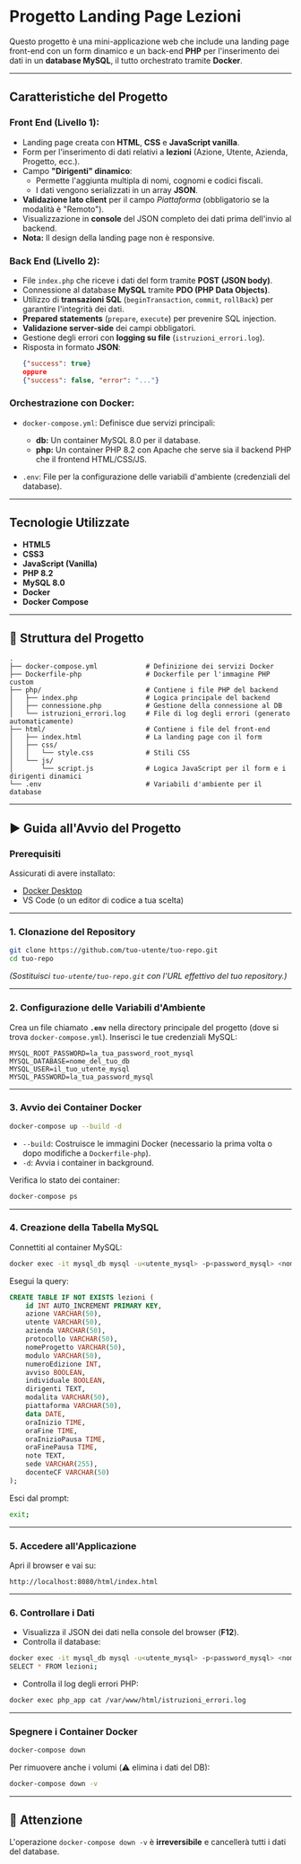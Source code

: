 # Progetto Landing Page Lezioni

Questo progetto è una mini-applicazione web che include una landing page front-end con un form dinamico e un back-end **PHP** per l'inserimento dei dati in un **database MySQL**, il tutto orchestrato tramite **Docker**.

---

## Caratteristiche del Progetto

### **Front End (Livello 1):**
- Landing page creata con **HTML**, **CSS** e **JavaScript vanilla**.
- Form per l'inserimento di dati relativi a **lezioni** (Azione, Utente, Azienda, Progetto, ecc.).
- Campo **"Dirigenti" dinamico**:
  - Permette l'aggiunta multipla di nomi, cognomi e codici fiscali.
  - I dati vengono serializzati in un array **JSON**.
- **Validazione lato client** per il campo *Piattaforma* (obbligatorio se la modalità è "Remoto").
- Visualizzazione in **console** del JSON completo dei dati prima dell'invio al backend.
- **Nota:** Il design della landing page non è responsive.

### **Back End (Livello 2):**
- File `index.php` che riceve i dati del form tramite **POST (JSON body)**.
- Connessione al database **MySQL** tramite **PDO (PHP Data Objects)**.
- Utilizzo di **transazioni SQL** (`beginTransaction`, `commit`, `rollBack`) per garantire l'integrità dei dati.
- **Prepared statements** (`prepare`, `execute`) per prevenire SQL injection.
- **Validazione server-side** dei campi obbligatori.
- Gestione degli errori con **logging su file** (`istruzioni_errori.log`).
- Risposta in formato **JSON**:
  ```json
  {"success": true} 
  oppure 
  {"success": false, "error": "..."}

### **Orchestrazione con Docker:**

* `docker-compose.yml`: Definisce due servizi principali:

  * **db:** Un container MySQL 8.0 per il database.
  * **php:** Un container PHP 8.2 con Apache che serve sia il backend PHP che il frontend HTML/CSS/JS.
* `.env`: File per la configurazione delle variabili d'ambiente (credenziali del database).

---

## Tecnologie Utilizzate

* **HTML5**
* **CSS3**
* **JavaScript (Vanilla)**
* **PHP 8.2**
* **MySQL 8.0**
* **Docker**
* **Docker Compose**

---

## 📂 Struttura del Progetto

```
.
├── docker-compose.yml            # Definizione dei servizi Docker
├── Dockerfile-php                # Dockerfile per l'immagine PHP custom
├── php/                          # Contiene i file PHP del backend
│   ├── index.php                 # Logica principale del backend
│   ├── connessione.php           # Gestione della connessione al DB
│   └── istruzioni_errori.log     # File di log degli errori (generato automaticamente)
├── html/                         # Contiene i file del front-end
│   ├── index.html                # La landing page con il form
│   ├── css/
│   │   └── style.css             # Stili CSS
│   └── js/
│       └── script.js             # Logica JavaScript per il form e i dirigenti dinamici
└── .env                          # Variabili d'ambiente per il database 
```

---

## ▶️ Guida all'Avvio del Progetto

### **Prerequisiti**

Assicurati di avere installato:

* [Docker Desktop](https://www.docker.com/products/docker-desktop)
* VS Code (o un editor di codice a tua scelta)

---

### **1. Clonazione del Repository**

```bash
git clone https://github.com/tuo-utente/tuo-repo.git
cd tuo-repo
```

*(Sostituisci `tuo-utente/tuo-repo.git` con l'URL effettivo del tuo repository.)*

---

### **2. Configurazione delle Variabili d'Ambiente**

Crea un file chiamato **`.env`** nella directory principale del progetto (dove si trova `docker-compose.yml`). Inserisci le tue credenziali MySQL:

```env
MYSQL_ROOT_PASSWORD=la_tua_password_root_mysql
MYSQL_DATABASE=nome_del_tuo_db
MYSQL_USER=il_tuo_utente_mysql
MYSQL_PASSWORD=la_tua_password_mysql
```
---

### **3. Avvio dei Container Docker**

```bash
docker-compose up --build -d
```

* `--build`: Costruisce le immagini Docker (necessario la prima volta o dopo modifiche a `Dockerfile-php`).
* `-d`: Avvia i container in background.

Verifica lo stato dei container:

```bash
docker-compose ps
```

---

### **4. Creazione della Tabella MySQL**

Connettiti al container MySQL:

```bash
docker exec -it mysql_db mysql -u<utente_mysql> -p<password_mysql> <nome_db>
```

Esegui la query:

```sql
CREATE TABLE IF NOT EXISTS lezioni (
    id INT AUTO_INCREMENT PRIMARY KEY,
    azione VARCHAR(50),
    utente VARCHAR(50),
    azienda VARCHAR(50),
    protocollo VARCHAR(50),
    nomeProgetto VARCHAR(50),
    modulo VARCHAR(50),
    numeroEdizione INT,
    avviso BOOLEAN,
    individuale BOOLEAN,
    dirigenti TEXT, 
    modalita VARCHAR(50),
    piattaforma VARCHAR(50),
    data DATE,
    oraInizio TIME,
    oraFine TIME,
    oraInizioPausa TIME,
    oraFinePausa TIME,
    note TEXT,
    sede VARCHAR(255),
    docenteCF VARCHAR(50)
);
```

Esci dal prompt:

```bash
exit;
```

---

### **5. Accedere all'Applicazione**

Apri il browser e vai su:

```
http://localhost:8080/html/index.html
```

---

### **6. Controllare i Dati**

* Visualizza il JSON dei dati nella console del browser (**F12**).
* Controlla il database:

```bash
docker exec -it mysql_db mysql -u<utente_mysql> -p<password_mysql> <nome_db>
SELECT * FROM lezioni;
```

* Controlla il log degli errori PHP:

```bash
docker exec php_app cat /var/www/html/istruzioni_errori.log
```

---

### **Spegnere i Container Docker**

```bash
docker-compose down
```

Per rimuovere anche i volumi (⚠️ elimina i dati del DB):

```bash
docker-compose down -v
```

---

## 🔐 **Attenzione**

L'operazione `docker-compose down -v` è **irreversibile** e cancellerà tutti i dati del database.




